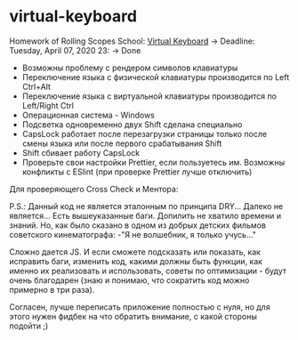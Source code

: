 # virtual-keyboard

Homework of Rolling Scopes School: [Virtual Keyboard](https://BertFrontEnd.github.io/virtual-keyboard/index.html) -> Deadline: Tuesday, April 07, 2020 23: -> Done

- Возможны проблему с рендером символов клавиатуры
- Переключение языка с физической клавиатуры производится по Left Ctrl+Alt
- Переключение языка с виртуальной клавиатуры производится по Left/Right Ctrl
- Операционная система - Windows
- Подсветка одновременно двух Shift сделана специально
- CapsLock работает после перезагрузки страницы только после смены языка или после первого срабатывания Shift
- Shift сбивает работу CapsLock
- Проверьте свои настройки Prettier, если пользуетесь им. Возможны конфликты с ESlint (при проверке Prettier лучше отключить)

Для проверяющего Cross Check и Ментора:

P.S.: Данный код не является эталонным по принципа DRY... Далеко не является... Есть вышеуказанные баги. Допилить не хватило времени и знаний. Но, как было сказано в одном из добрых детских фильмов советского кинематографа: -"Я не волшебник, я только учусь..."

Сложно дается JS. И если сможете подсказать или показать, как исправить баги, изменить код, какими должны быть функции, как именно их реализовать и использовать, советы по оптимизации - будут очень благодарен (знаю и понимаю, что сократить код можно примерно в три раза).

Согласен, лучше переписать приложение полностью с нуля, но для этого нужен фидбек на что обратить внимание, с какой стороны подойти ;)